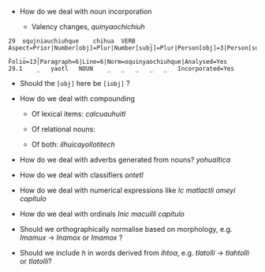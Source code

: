 * How do we deal with noun incorporation

  * Valency changes, *quinyaochichiuh*

```
29	oqujniauchiuhque	chihua	VERB	_	Aspect=Prior|Number[obj]=Plur|Number[subj]=Plur|Person[obj]=3|Person[subj]=3|Subcat=Tran|Tense=Past|VerbForm=Fin	_	_	_	Folio=13|Paragraph=6|Line=6|Norm=oquinyaochiuhque|Analysed=Yes
29.1	_	yaotl	NOUN	_	_	_	_	_	Incorporated=Yes
```
  
  * Should the `[obj]` here be `[iobj]` ?

* How do we deal with compounding 

  * Of lexical items: *calcuauhuitl*

  * Of relational nouns: 

  * Of both: *ilhuicayollotitech*

* How do we deal with adverbs generated from nouns? *yohualtica*

* How do we deal with classifiers *ontetl*

* How do we deal with numerical expressions like *Ic matlactli omeyi capítulo*

* How do we deal with ordinals *Inic macuilli capítulo* 

* Should we orthographically normalise based on morphology, e.g. *Imamux* → *Inamox* or *Imamox* ?

* Should we include *h* in words derived from *ihtoa*, e.g. *tlatolli* → *tlahtolli* or *tlatolli*?
